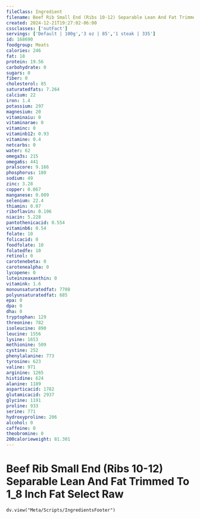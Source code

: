 ```yaml
---
fileClass: Ingredient
filename: Beef Rib Small End (Ribs 10-12) Separable Lean And Fat Trimmed To 1_8 Inch Fat Select Raw
created: 2024-12-21T19:27:02-06:00
cssclasses: ['nutFact']
servings: ['Default | 100g','3 oz | 85','1 steak | 335']
id: 168690
foodgroup: Meats
calories: 246
fat: 18
protein: 19.56
carbohydrate: 0
sugars: 0
fiber: 0
cholesterol: 85
saturatedfats: 7.264
calcium: 22
iron: 1.4
potassium: 297
magnesium: 20
vitaminaiu: 0
vitaminarae: 0
vitaminc: 0
vitaminb12: 0.93
vitamine: 0.4
netcarbs: 0
water: 62
omega3s: 215
omega6s: 441
pralscore: 9.166
phosphorus: 180
sodium: 49
zinc: 3.28
copper: 0.067
manganese: 0.009
selenium: 22.4
thiamin: 0.07
riboflavin: 0.106
niacin: 5.228
pantothenicacid: 0.554
vitaminb6: 0.54
folate: 10
folicacid: 0
foodfolate: 10
folatedfe: 10
retinol: 0
carotenebeta: 0
carotenealpha: 0
lycopene: 0
luteinzeaxanthin: 0
vitamink: 1.6
monounsaturatedfat: 7708
polyunsaturatedfat: 685
epa: 0
dpa: 0
dha: 0
tryptophan: 129
threonine: 782
isoleucine: 890
leucine: 1556
lysine: 1653
methionine: 509
cystine: 252
phenylalanine: 773
tyrosine: 623
valine: 971
arginine: 1265
histidine: 624
alanine: 1189
asparticacid: 1782
glutamicacid: 2937
glycine: 1191
proline: 933
serine: 771
hydroxyproline: 206
alcohol: 0
caffeine: 0
theobromine: 0
200calorieweight: 81.301
---
```


# Beef Rib Small End (Ribs 10-12) Separable Lean And Fat Trimmed To 1_8 Inch Fat Select Raw

```dataviewjs
dv.view("Meta/Scripts/IngredientsFooter")
```